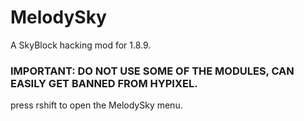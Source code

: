 # MelodySky
A SkyBlock hacking mod for 1.8.9.
### IMPORTANT: DO NOT USE SOME OF THE MODULES, CAN EASILY GET BANNED FROM HYPIXEL.
press rshift to open the MelodySky menu.
